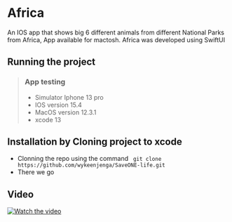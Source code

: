 # Africa
An IOS app that shows big 6 different animals from different National Parks from Africa, App available for mactosh. 
Africa was developed using SwiftUI

## Running the project
> ### App testing
> - Simulator Iphone 13 pro
> - IOS version 15.4
> - MacOS version 12.3.1
> - xcode 13

## Installation by Cloning project to xcode
- Clonning the repo using the command ``` git clone https://github.com/wykeenjenga/SaveONE-life.git```
- There we go

## Video
[![Watch the video](https://user-images.githubusercontent.com/46722362/161338657-701e8d26-8485-4634-b4bc-feed6b6cab4b.png)](https://youtu.be/yEB7ps3xcxM)

